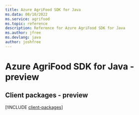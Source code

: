 ```yaml
---
title: Azure AgriFood SDK for Java
ms.data: 08/10/2022
ms.service: agrifood
ms.topic: reference
description: Reference for Azure AgriFood SDK for Java
ms.author: jfree
ms.devlang: java
author: joshfree
---
```

# Azure AgriFood SDK for Java - preview

## Client packages - preview
[!INCLUDE [client-packages](agrifood-client-index.md)]